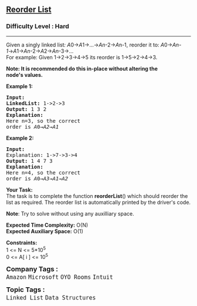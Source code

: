 <h2><a href="https://www.geeksforgeeks.org/problems/reorder-list/1?page=1&category=Linked%20List,Binary%20Search%20Tree&company=Amazon&status=unsolved&sortBy=submissions">Reorder List</a></h2><h3>Difficulty Level : Hard</h3><hr><div class="problems_problem_content__Xm_eO"><p>Given a singly linked list<em>: A</em>0→<em>A</em>1→...→<em>A</em><em>n</em>-2→<em>A</em>n-1, reorder it to: <em>A</em>0→<em>A</em><em>n-1</em>→<em>A</em>1→<em>A</em><em>n</em>-2→<em>A</em>2→<em>A</em><em>n</em>-3→...<br>For example: Given 1-&gt;2-&gt;3-&gt;4-&gt;5 its reorder is 1-&gt;5-&gt;2-&gt;4-&gt;3.</p>
<p><strong>Note: It is recommended do this in-place without altering the node's&nbsp;values.</strong></p>
<p><strong>Example 1:</strong></p>
<pre><strong>Input:
</strong><strong>LinkedList:</strong> 1-&gt;2-&gt;3
<strong>Output: </strong>1 3 2
<strong>Explanation:
</strong>Here n=3, so the correct
order is<em> A</em>0→<em>A</em><em>2</em>→<em>A</em><em>1</em></pre>
<p><strong>Example 2:</strong></p>
<pre><strong>Input:
</strong>Explanation: 1-&gt;7-&gt;3-&gt;4
<strong>Output: </strong>1 4 7 3
<strong>Explanation:
</strong>Here n=4, so the correct
order is<em> A</em>0→<em>A</em><em>3</em>→<em>A</em><em>1</em>→<em>A</em><em>2</em></pre>
<p><strong>Your Task:</strong><br>The task is to complete the function <strong>reorderList</strong>() which should reorder the list as required. The reorder list is automatically printed by the driver's code.</p>
<p><strong>Note</strong>: Try to solve without using any auxilliary space.</p>
<p><strong>Expected Time Complexity:</strong>&nbsp;O(N)<br><strong>Expected Auxiliary Space:</strong>&nbsp;O(1)</p>
<p><strong>Constraints:</strong><br>1 &lt;= N &lt;= 5*10<sup>5</sup><br>0 &lt;= A[ i ] &lt;= 10<sup>5</sup></p></div><p><span style=font-size:18px><strong>Company Tags : </strong><br><code>Amazon</code>&nbsp;<code>Microsoft</code>&nbsp;<code>OYO Rooms</code>&nbsp;<code>Intuit</code>&nbsp;<br><p><span style=font-size:18px><strong>Topic Tags : </strong><br><code>Linked List</code>&nbsp;<code>Data Structures</code>&nbsp;